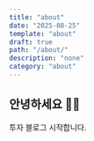 ```yaml
---
title: "about"
date: "2025-08-25"
template: "about"
draft: true
path: "/about/"
description: "none"
category: "about"
---
```


## 안녕하세요 🙋‍♂️

투자 블로그 시작합니다.

